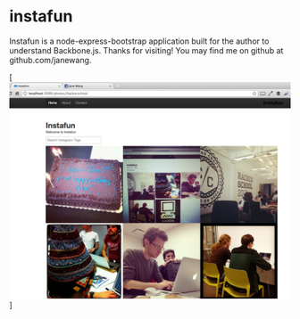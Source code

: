 instafun
========

Instafun is a node-express-bootstrap application built for the author to understand Backbone.js. Thanks for visiting! You may find me on github at github.com/janewang. 

[![instafun png](https://github.com/janewang/Instafun_public/blob/master/public/images/instafun.png)]
